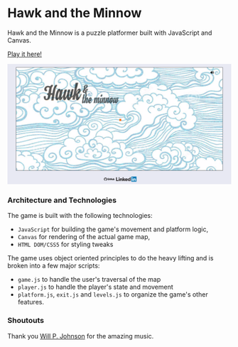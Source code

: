 # Hawk and the Minnow

Hawk and the Minnow is a puzzle platformer built with JavaScript and Canvas.

[Play it here!](https://seanchowdhury.github.io/hawk-and-the-minnow)

![hey](/app/assets/images/productionpic.png)

### Architecture and Technologies

The game is built with the  following technologies:

- `JavaScript` for building the game's movement and platform logic,
- `Canvas` for rendering of the actual game map,
- `HTML DOM/CSS5` for styling tweaks

The game uses object oriented principles to do the heavy lifting and is broken into a few major scripts:

- `game.js` to handle the user's traversal of the map
- `player.js` to handle the player's state and movement
- `platform.js`, `exit.js` and `levels.js` to organize the game's other features.


### Shoutouts

Thank you [Will P. Johnson](https://github.com/willpjohnson) for the amazing music.
